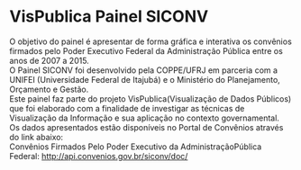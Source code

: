 VisPublica Painel SICONV
======================

O objetivo do painel é apresentar de forma gráfica e interativa os convênios firmados pelo Poder Executivo Federal da Administração Pública entre os anos de 2007 a 2015.
<br>O Painel SICONV foi desenvolvido pela COPPE/UFRJ em parceria com a UNIFEI (Universidade Federal de Itajubá) e o Ministério do Planejamento, Orçamento e Gestão.
<br>Este painel faz parte do projeto VisPublica(Visualização de Dados Públicos) que foi elaborado com a finalidade de investigar as técnicas de Visualização da Informação e sua aplicação no contexto governamental.
<br>Os dados apresentados estão disponíveis no Portal de Convênios através do link abaixo:
<br>Convênios Firmados Pelo Poder Executivo da AdministraçãoPública Federal: http://api.convenios.gov.br/siconv/doc/
